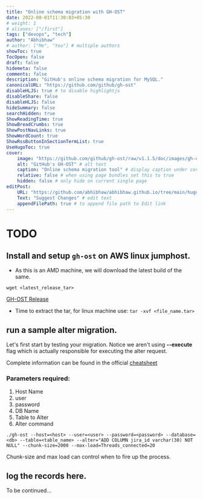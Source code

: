 ```yaml
---
title: "Online schema migration with GH-OST"
date: 2022-08-01T11:30:03+05:30
# weight: 1
# aliases: ["/first"]
tags: ["devops", "tech"]
author: "Abhibhaw"
# author: ["Me", "You"] # multiple authors
showToc: true
TocOpen: false
draft: false
hidemeta: false
comments: false
description: "GitHub's online schema migration for MySQL."
canonicalURL: "https://github.com/github/gh-ost"
disableHLJS: true # to disable highlightjs
disableShare: false
disableHLJS: false
hideSummary: false
searchHidden: true
ShowReadingTime: true
ShowBreadCrumbs: true
ShowPostNavLinks: true
ShowWordCount: true
ShowRssButtonInSectionTermList: true
UseHugoToc: true
cover:
    image: "https://github.com/github/gh-ost/raw/v1.1.5/doc/images/gh-ost-logo-light-160.png" # image path/url
    alt: "GitHub's GH-OST" # alt text
    caption: "Online schema migration tool" # display caption under cover
    relative: false # when using page bundles set this to true
    hidden: false # only hide on current single page
editPost:
    URL: "https://github.com/abhibhaw/abhibhaw.github.io/tree/main/hugo/content"
    Text: "Suggest Changes" # edit text
    appendFilePath: true # to append file path to Edit link
---
```


# TODO

## Install and setup `gh-ost` on AWS linux jumphost.

- As this is an AMD machine, we will download the latest build of the same.

`wget <latest_release_tar>`

[GH-OST Release](https://github.com/github/gh-ost/releases/)

- Time to extract the tar, for linux machine use:
  `tar -xvf <file_name.tar>`

## run a sample alter migration.

Let's first start by testing your migration. Notice we aren't using **--execute** flag which is actually responsible for executing the alter request.

Complete information can be found in the official [cheatsheet](https://github.com/github/gh-ost/blob/master/doc/cheatsheet.md)

### Parameters required:

1. Host Name
2. user
3. password
4. DB Name
5. Table to Alter
6. Alter command

`./gh-ost --host=<host> --user=<user> --password=<password> --database=<db> --table=<table_name> --alter="ADD COLUMN jira_id varchar(30) NOT NULL" --chunk-size=2000 --max-load=Threads_connected=20`

Chunk-size and max load can control when to fire up the process.

## log the records here.

To be continued...
